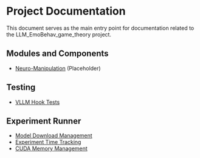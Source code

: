 # Project Documentation

This document serves as the main entry point for documentation related to the LLM_EmoBehav_game_theory project.

## Modules and Components

*   [Neuro-Manipulation](./neuro_manipulation.md) (Placeholder)

## Testing

*   [VLLM Hook Tests](../neuro_manipulation/tests/README.md)

## Experiment Runner
- [Model Download Management](model_download_management.md)
- [Experiment Time Tracking](ExperimentTimeTracking.md)
- [CUDA Memory Management](cuda_memory_management.md) 